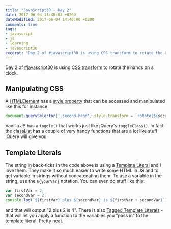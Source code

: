 ```yaml
---
title: "JavaScript30 - Day 2"
date: 2017-06-04 13:40:03 +0200
dateModified: 2017-06-04 14:40:00 +0200
comments: true
tags:
- javascript
- js
- learning
- javascript30
excerpt: "Day 2 of #javascript30 is using CSS transform to rotate the hands on a clock. I talk about manipulating CSS from JS and about Template Literals"
---
```

Day 2 of [#javascript30](https://javascript30.com) is using [CSS transform](https://developer.mozilla.org/en-US/docs/Web/CSS/transform?v=example) to rotate the hands on a clock.

## Manipulating CSS
A [HTMLElement](https://developer.mozilla.org/en-US/docs/Web/API/HTMLElement) has a [style property](https://developer.mozilla.org/en-US/docs/Web/API/HTMLElement/style) that can be accessed and manipulated like this for instance:

```js
document.querySelector('.second-hand').style.transform = `rotate(${secondsDegrees}deg)`;
```
Vanilla JS has a `toggle()` that works just like jQuery's `toggleClass()`. In fact the [classList](https://developer.mozilla.org/en-US/docs/Web/API/Element/classList) has a couple of very handy functions that are a lot like stuff jQuery will give you. 

## Template Literals
The string in back-ticks in the code above is using a [Template Literal](https://developer.mozilla.org/en-US/docs/Web/JavaScript/Reference/Template_literals) and I love them. They make it so much easier to write some HTML in JS and to get variable in strings without concatenating them. To use a variable in the string, use the `${yourVar}` notation. You can even do stuff like this:
```js
var firstVar = 2;
var secondVar = 2;
console.log(`${firstVar} plus ${secondVar} is ${firstVar + secondVar}`);
```
and that will output "2 plus 2 is 4". There is also [Tagged Template Literals](https://developer.mozilla.org/en-US/docs/Web/JavaScript/Reference/Template_literals#Tagged_template_literals) - that will let you apply a function to the variables you "pass in" to the template literal. Pretty neat.
